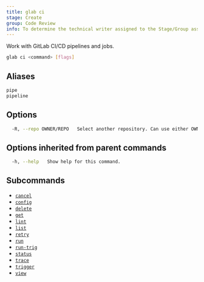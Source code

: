 ```yaml
---
title: glab ci
stage: Create
group: Code Review
info: To determine the technical writer assigned to the Stage/Group associated with this page, see https://about.gitlab.com/handbook/product/ux/technical-writing/#assignments
---
```


<!--
This documentation is auto generated by a script.
Please do not edit this file directly. Run `make gen-docs` instead.
-->

Work with GitLab CI/CD pipelines and jobs.

```bash twoslash title="Terminal"
glab ci <command> [flags]
```

## Aliases

```bash twoslash title="Terminal"
pipe
pipeline
```

## Options

```bash twoslash title="Terminal"
  -R, --repo OWNER/REPO   Select another repository. Can use either OWNER/REPO or `GROUP/NAMESPACE/REPO` format. Also accepts full URL or Git URL.
```

## Options inherited from parent commands

```bash twoslash title="Terminal"
  -h, --help   Show help for this command.
```

## Subcommands

- [`cancel`](/docs/ci/cancel)
- [`config`](/docs/ci/config)
- [`delete`](/docs/ci/delete)
- [`get`](/docs/ci/get)
- [`lint`](/docs/ci/lint)
- [`list`](/docs/ci/list)
- [`retry`](/docs/ci/retry)
- [`run`](/docs/ci/run)
- [`run-trig`](/docs/ci/run-trig)
- [`status`](/docs/ci/status)
- [`trace`](/docs/ci/trace)
- [`trigger`](/docs/ci/trigger)
- [`view`](/docs/ci/view)
